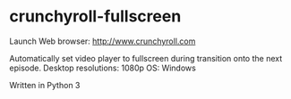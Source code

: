 # crunchyroll-fullscreen

Launch Web browser: http://www.crunchyroll.com

Automatically set video player to fullscreen during transition onto the next episode.
Desktop resolutions: 1080p
OS: Windows

Written in Python 3
